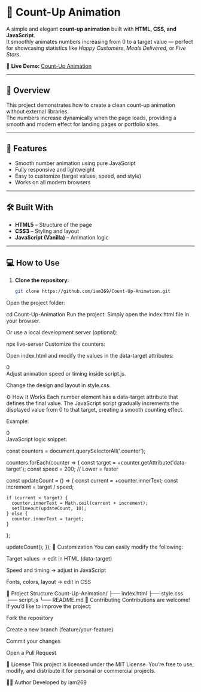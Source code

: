 # 🎯 Count-Up Animation

A simple and elegant **count-up animation** built with **HTML, CSS, and JavaScript**.  
It smoothly animates numbers increasing from 0 to a target value — perfect for showcasing statistics like *Happy Customers*, *Meals Delivered*, or *Five Stars*.

🔗 **Live Demo:** [Count-Up Animation](https://iam269.github.io/Count-Up-Animation/)

---

## 📖 Overview

This project demonstrates how to create a clean count-up animation without external libraries.  
The numbers increase dynamically when the page loads, providing a smooth and modern effect for landing pages or portfolio sites.

---

## 🚀 Features

- Smooth number animation using pure JavaScript  
- Fully responsive and lightweight  
- Easy to customize (target values, speed, and style)  
- Works on all modern browsers  

---

## 🛠️ Built With

- **HTML5** – Structure of the page  
- **CSS3** – Styling and layout  
- **JavaScript (Vanilla)** – Animation logic  

---

## 💻 How to Use

1. **Clone the repository:**
   ```bash
   git clone https://github.com/iam269/Count-Up-Animation.git
Open the project folder:


cd Count-Up-Animation
Run the project:
Simply open the index.html file in your browser.

Or use a local development server (optional):

npx live-server
Customize the counters:

Open index.html and modify the values in the data-target attributes:

<div class="counter" data-target="500">0</div>
Adjust animation speed or timing inside script.js.

Change the design and layout in style.css.

⚙️ How It Works
Each number element has a data-target attribute that defines the final value.
The JavaScript script gradually increments the displayed value from 0 to that target, creating a smooth counting effect.

Example:

<div class="counter" data-target="1200">0</div>
JavaScript logic snippet:

const counters = document.querySelectorAll('.counter');

counters.forEach(counter => {
  const target = +counter.getAttribute('data-target');
  const speed = 200; // Lower = faster

  const updateCount = () => {
    const current = +counter.innerText;
    const increment = target / speed;

    if (current < target) {
      counter.innerText = Math.ceil(current + increment);
      setTimeout(updateCount, 10);
    } else {
      counter.innerText = target;
    }
  };

  updateCount();
});
🎨 Customization
You can easily modify the following:

Target values → edit in HTML (data-target)

Speed and timing → adjust in JavaScript

Fonts, colors, layout → edit in CSS

📁 Project Structure
Count-Up-Animation/
├── index.html
├── style.css
├── script.js
└── README.md
🤝 Contributing
Contributions are welcome!
If you’d like to improve the project:

Fork the repository

Create a new branch (feature/your-feature)

Commit your changes

Open a Pull Request

🪪 License
This project is licensed under the MIT License.
You’re free to use, modify, and distribute it for personal or commercial projects.

👨‍💻 Author
Developed by iam269
